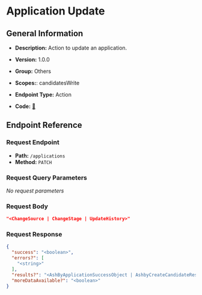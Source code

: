 # Application Update

## General Information

- **Description:** Action to update an application.

- **Version:** 1.0.0
- **Group:** Others
- **Scopes:**: candidatesWrite
- **Endpoint Type:** Action
- **Code:** [🔗](https://github.com/NangoHQ/integration-templates/tree/main/integrations/ashby/actions/application-update.ts)

## Endpoint Reference

### Request Endpoint

- **Path:** `/applications`
- **Method:** `PATCH`

### Request Query Parameters

_No request parameters_

### Request Body

```json
"<ChangeSource | ChangeStage | UpdateHistory>"
```

### Request Response

```json
{
  "success": "<boolean>",
  "errors?": [
    "<string>"
  ],
  "results?": "<AshByApplicationSuccessObject | AshbyCreateCandidateResponse | InterviewStageListResponse>",
  "moreDataAvailable?": "<boolean>"
}
```
